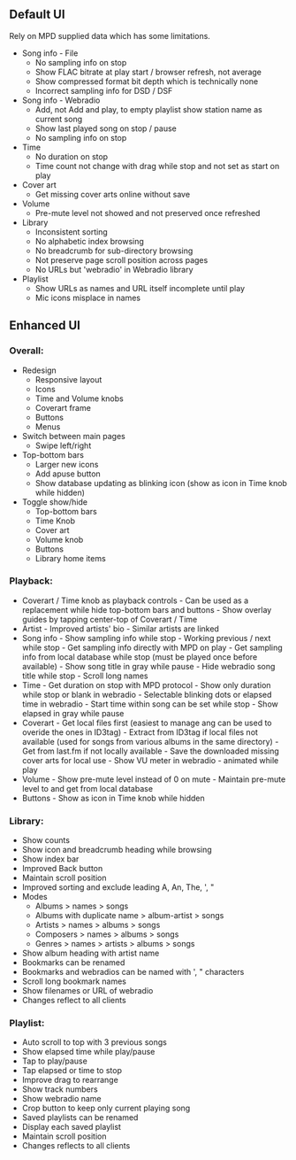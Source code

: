 ## Default UI

Rely on MPD supplied data which has some limitations.

- Song info - File
	- No sampling info on stop
	- Show FLAC bitrate at play start / browser refresh, not average
	- Show compressed format bit depth which is technically none
	- Incorrect sampling info for DSD / DSF
- Song info - Webradio
	- Add, not Add and play, to empty playlist show station name as current song
	- Show last played song on stop / pause
	- No sampling info on stop
- Time
	- No duration on stop
	- Time count not change with drag while stop and not set as start on play
- Cover art
	- Get missing cover arts online without save
- Volume
	- Pre-mute level not showed and not preserved once refreshed
- Library
	- Inconsistent sorting
	- No alphabetic index browsing
	- No breadcrumb for sub-directory browsing
	- Not preserve page scroll position across pages
	- No URLs but 'webradio' in Webradio library
- Playlist
	- Show URLs as names and URL itself incomplete until play
	- Mic icons misplace in names


## Enhanced UI

### Overall:
- Redesign
	- Responsive layout
	- Icons
	- Time and Volume knobs
	- Coverart frame
	- Buttons
	- Menus
- Switch between main pages
	- Swipe left/right
- Top-bottom bars
	- Larger new icons
	- Add apuse button
	- Show database updating as blinking icon (show as icon in Time knob while hidden)
- Toggle show/hide
	- Top-bottom bars
	- Time Knob
	- Cover art
	- Volume knob
	- Buttons
	- Library home items

### Playback:
- Coverart / Time knob as playback controls
		- Can be used as a replacement while hide top-bottom bars and buttons
		- Show overlay guides by tapping center-top of Coverart / Time 
- Artist
		- Improved artists' bio
		- Similar artists are linked
- Song info
		- Show sampling info while stop
		- Working previous / next while stop
        - Get sampling info directly with MPD on play
        - Get sampling info from local database while stop (must be played once before available)
		- Show song title in gray while pause
		- Hide webradio song title while stop
		- Scroll long names
- Time
        - Get duration on stop with MPD protocol
		- Show only duration while stop or blank in webradio
		- Selectable blinking dots or elapsed time in webradio
        - Start time within song can be set while stop
		- Show elapsed in gray while pause
- Coverart
		- Get local files first (easiest to manage ang can be used to overide the ones in ID3tag)
		- Extract from ID3tag if local files not available (used for songs from various albums in the same directory)
		- Get from last.fm if not locally available
        - Save the downloaded missing cover arts for local use
		- Show VU meter in webradio - animated while play
- Volume
        - Show pre-mute level instead of 0 on mute
        - Maintain pre-mute level to and get from local database
- Buttons
		- Show as icon in Time knob while hidden
		
### Library:
- Show counts
- Show icon and breadcrumb heading while browsing
- Show index bar
- Improved Back button
- Maintain scroll position
- Improved sorting and exclude leading A, An, The, ', "
- Modes
	- Albums > names > songs
	- Albums with duplicate name > album-artist > songs
	- Artists > names > albums > songs
	- Composers > names > albums > songs
	- Genres > names > artists > albums > songs
- Show album heading with artist name
- Bookmarks can be renamed
- Bookmarks and webradios can be named with ', " characters
- Scroll long bookmark names
- Show filenames or URL of webradio
- Changes reflect to all clients
		
### Playlist:
- Auto scroll to top with 3 previous songs
- Show elapsed time while play/pause
- Tap to play/pause
- Tap elapsed or time to stop
- Improve drag to rearrange
- Show track numbers
- Show webradio name
- Crop button to keep only current playing song
- Saved playlists can be renamed
- Display each saved playlist
- Maintain scroll position
- Changes reflects to all clients
